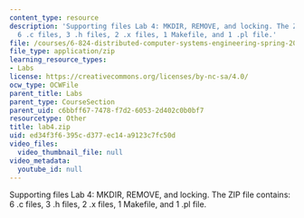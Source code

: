 ```yaml
---
content_type: resource
description: 'Supporting files Lab 4: MKDIR, REMOVE, and locking. The ZIP file contains:
  6 .c files, 3 .h files, 2 .x files, 1 Makefile, and 1 .pl file.'
file: /courses/6-824-distributed-computer-systems-engineering-spring-2006/ed34f3f6395cd377ec14a9123c7fc50d_lab4.zip
file_type: application/zip
learning_resource_types:
- Labs
license: https://creativecommons.org/licenses/by-nc-sa/4.0/
ocw_type: OCWFile
parent_title: Labs
parent_type: CourseSection
parent_uid: c6bbff67-7478-f7d2-6053-2d402c0b0bf7
resourcetype: Other
title: lab4.zip
uid: ed34f3f6-395c-d377-ec14-a9123c7fc50d
video_files:
  video_thumbnail_file: null
video_metadata:
  youtube_id: null
---
```

Supporting files Lab 4: MKDIR, REMOVE, and locking. The ZIP file contains: 6 .c files, 3 .h files, 2 .x files, 1 Makefile, and 1 .pl file.